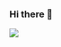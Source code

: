 ### Hi there 👋

<a href="" target="_blank"><img src="https://img.shields.io/badge/LINE-ffffff?style=plastic&logo=appveyor&logoColor=00C300"/></a>

<!--
**Br0k2n/Br0k2n** is a ✨ _special_ ✨ repository because its `README.md` (this file) appears on your GitHub profile.

Here are some ideas to get you started:

- 🔭 I’m currently working on ...
- 🌱 I’m currently learning ...
- 👯 I’m looking to collaborate on ...
- 🤔 I’m looking for help with ...
- 💬 Ask me about ...
- 📫 How to reach me: ...
- 😄 Pronouns: ...
- ⚡ Fun fact: ...
-->
